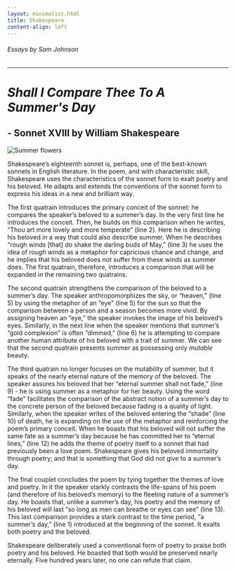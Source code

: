```yaml
---
layout: minimalist.html
title: Shakespeare
content-align: left
---
```


###### Essays by Sam Johnson

***

# _Shall I Compare Thee To A Summer's Day_
## - Sonnet XVIII by William Shakespeare

![Summer flowers](../../assets/images/shakespeare-summer.jpg)

Shakespeare’s eighteenth sonnet is, perhaps, one of the best-known sonnets in English literature. In the poem, and with characteristic skill, Shakespeare uses the characteristics of the sonnet form to exalt poetry and his beloved. He adapts and extends the conventions of the sonnet form to express his ideas in a new and brilliant way.

The first quatrain introduces the primary conceit of the sonnet: he compares the speaker’s beloved to a summer’s day. In the very first line he introduces the conceit. Then, he builds on this comparison when he writes, “Thou art more lovely and more temperate” (line 2). Here he is describing his beloved in a way that could also describe summer. When he describes “rough winds [that] do shake the darling buds of May,” (line 3) he uses the idea of _rough winds_ as a metaphor for capricious chance and change, and he implies that his beloved does not suffer from these winds as summer does. The first quatrain, therefore, introduces a comparison that will be expanded in the remaining two quatrains.

The second quatrain strengthens the comparison of the beloved to a summer’s day. The speaker anthropomorphizes the sky, or “heaven,” (line 5) by using the metaphor of an “eye” (line 5) for the sun so that the comparison between a person and a season becomes more vivid. By assigning heaven an “eye,” the speaker invokes the image of his beloved’s eyes. Similarly, in the next line when the speaker mentions that summer’s “gold complexion” is often “dimmed,” (line 6) he is attempting to compare another human attribute of his beloved with a trait of summer. We can see that the second quatrain presents summer as possessing only _mutable_ beauty.

The third quatrain no longer focuses on the mutability of summer, but it speaks of the nearly eternal nature of the memory of the beloved. The speaker assures his beloved that her “eternal summer shall not fade,” (line 9) - he is using summer as a metaphor for her beauty. Using the word “fade” facilitates the comparison of the abstract notion of a summer’s day to the concrete person of the beloved because fading is a quality of light. Similarly, when the speaker writes of the beloved entering the “shade” (line 10) of death, he is expanding on the use of the metaphor and reinforcing the poem’s primary conceit. When he boasts that his beloved will not suffer the same fate as a summer’s day because he has committed her to “eternal lines,” (line 12) he adds the theme of poetry itself to a sonnet that had previously been a love poem. Shakespeare gives his beloved immortality through poetry; and that is something that God did not give to a summer’s day.

The final couplet concludes the poem by tying together the themes of love and poetry. In it the speaker starkly contrasts the life-spans of his poem (and therefore of his beloved’s memory) to the fleeting nature of a summer’s day. He boasts that, unlike a summer’s day, his poetry and the memory of his beloved will last “so long as men can breathe or eyes can see” (line 13). This last comparison provides a stark contrast to the time period, “a summer’s day,” (line 1) introduced at the beginning of the sonnet. It exalts both poetry and the beloved.

Shakespeare deliberately used a conventional form of poetry to praise both poetry and his beloved. He boasted that both would be preserved nearly eternally. Five hundred years later, no one can refute that claim.
